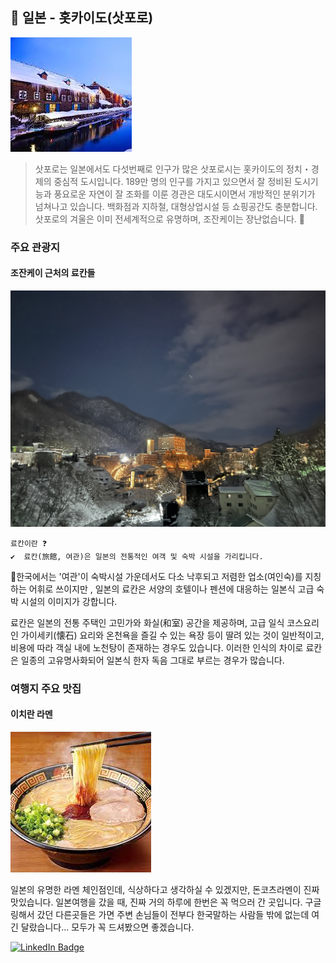 ## 📍 일본 - 홋카이도(삿포로)

![홋카이도사진](../image/김범규1번.jpg)
  
 >삿포로는 일본에서도 다섯번째로 인구가 많은 삿포로시는 홋카이도의 정치・경제의 중심적 도시입니다. 189만 명의 인구를 가지고 있으면서 잘 정비된 도시기능과 풍요로운 자연이 잘 조화를 이룬 경관은 대도시이면서 개방적인 분위기가 넘쳐나고 있습니다. 백화점과 지하철, 대형상업시설 등 쇼핑공간도 충분합니다. 삿포로의 겨울은 이미 전세계적으로 유명하며, 조잔케이는 장난없습니다.
  🎿
  ###  주요 관광지 
   
  #### 조잔케이 근처의 료칸들
  ![하나모미지](../image/김범규2번.jpg)
    
    료칸이란 ❓   
    ✔  료칸(旅館, 여관)은 일본의 전통적인 여객 및 숙박 시설을 가리킵니다.

🚩한국에서는 '여관'이 숙박시설 가운데서도 다소 낙후되고 저렴한 업소(여인숙)를 지칭하는 어휘로 쓰이지만 , 일본의 료칸은 서양의 호텔이나 펜션에 대응하는 일본식 고급 숙박 시설의 이미지가 강합니다. 

료칸은 일본의 전통 주택인 고민가와 화실(和室) 공간을 제공하며, 고급 일식 코스요리인 가이세키(懐石) 요리와 온천욕을 즐길 수 있는 욕장 등이 딸려 있는 것이 일반적이고, 비용에 따라 객실 내에 노천탕이 존재하는 경우도 있습니다. 이러한 인식의 차이로 료칸은 일종의 고유명사화되어 일본식 한자 독음 그대로 부르는 경우가 많습니다.

   ### 여행지 주요 맛집
   
   #### 이치란 라멘
  
 ![일본라멘](../image/김범규3번.jpg)  

   일본의 유명한 라멘 체인점인데, 식상하다고 생각하실 수 있겠지만, 돈코츠라멘이 진짜 맛있습니다. 일본여행을 갔을 때, 진짜 거의 하루에 한번은 꼭 먹으러 간 곳입니다. 구글링해서 갔던 다른곳들은 가면 주변 손님들이 전부다 한국말하는 사람들 밖에 없는데 여긴 달랐습니다... 모두가 꼭 드셔봤으면 좋겠습니다. 


[![LinkedIn Badge](https://img.shields.io/badge/mainpage-CCC5E4?style=flat-square&logo=homeadvisor&logoColor=838386&link=www.naver.com)](../README.md)
